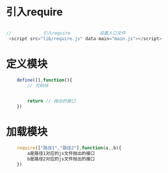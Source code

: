# 引入require
```javascript

//            引入require           设置入口文件
 <script src="lib/require.js" data-main="main.js"></script>
```


# 定义模块
```javascript
    define([],function(){
        // 代码块


        return // 抛出的接口
    })

```

# 加载模块
```javascript
    require(["路径1","路径2"],function(a,,b){
        a是路径1对应的js文件抛出的接口
        b是路径2对应的js文件抛出的接口
    })

```

